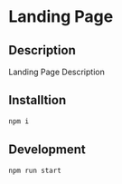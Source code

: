 # Landing Page


## Description
Landing Page Description

## Installtion

```bash
npm i
```

## Development

```bash
npm run start
```